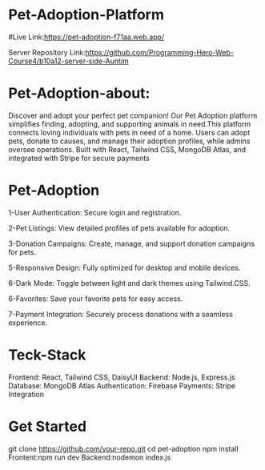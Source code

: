 # Pet-Adoption-Platform

#Live Link:https://pet-adoption-f71aa.web.app/

Server Repository Link:https://github.com/Programming-Hero-Web-Course4/b10a12-server-side-Auntim


# Pet-Adoption-about:
Discover and adopt your perfect pet companion! Our Pet Adoption platform simplifies finding, adopting, and supporting animals in need.This platform connects loving individuals with pets in need of a home. Users can adopt pets, donate to causes, and manage their adoption profiles, while admins oversee operations. Built with React, Tailwind CSS, MongoDB Atlas, and integrated with Stripe for secure payments

# Pet-Adoption
1-User Authentication: Secure login and registration.

2-Pet Listings: View detailed profiles of pets available for adoption.

3-Donation Campaigns: Create, manage, and support donation campaigns for pets.

5-Responsive Design: Fully optimized for desktop and mobile devices.

6-Dark Mode: Toggle between light and dark themes using Tailwind.CSS.

6-Favorites: Save your favorite pets for easy access.

7-Payment Integration: Securely process donations with a seamless experience.

# Teck-Stack
Frontend: React, Tailwind CSS, DaisyUI
Backend: Node.js, Express.js
Database: MongoDB Atlas
Authentication: Firebase
Payments: Stripe Integration


# Get Started
git clone https://github.com/your-repo.git
cd pet-adoption
npm install
Frontent:npm run dev
Backend:nodemon index.js



